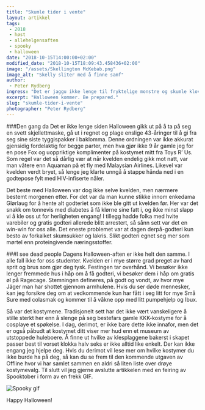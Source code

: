```yaml
---
title: "Skumle tider i vente"
layout: artikkel
tags: 
 - 2018
 - høst
 - allehelgensaften
 - spooky
 - halloween
date: "2018-10-15T14:00:00+02:00"
modified_date: "2018-10-15T18:09:43.458436+02:00"
image: "/assets/Skellington McKebab.png"
image_alt: "Skelly sliter med å finne samf"
author:
 - Peter Rydberg
ingress: "Det er jaggu ikke lenge til fryktelige monstre og skumle klovner bak buskene blir et helt vanlig syn i Trondheims gater. Nei, dette er ikke en artikkel om Jehovas vitner. Det er nemlig Halloween (eller “Allehelgensaften”, for deg med kamferdrops i neseborene) om kun et par uker. Dette er tiden hvor studenter kan gjenoppleve barndommen ved å kle seg ut som horete versjoner av Moana og Dwayne Johnson. Men hvordan skal begivenheten *egentlig* feires?"
excerpt: "Halloween kommer. Be prepared."
slug: "skumle-tider-i-vente"
photographer: "Peter Rydberg"
---
```

###Den gang da
Det er ikke lenge siden Halloween gikk ut på å ta på seg en svett skjellettmaske, gå ut i regnet og plage enslige 43-åringer til å gi fra seg sine siste tyggispakker i baklomma. Denne ordningen var ikke akkurat gjensidig fordelaktig for begge parter, men hva gjør ikke 9 år gamle jeg for en pose Fox og uoppriktige komplimenter på kostymet mitt fra Toys R’ Us. Som regel var det så dårlig vær at når kvelden endelig gikk mot natt, var man våtere enn Aquaman på et fly med Malaysian Airlines. Likevel var kvelden verdt bryet, så lenge jeg klarte unngå å stappe hånda ned i en godtepose fylt med HIV-infiserte nåler.

Det beste med Halloween var dog ikke selve kvelden, men nærmere bestemt morgenen etter. For det var da man kunne stikke innom enkedama Glørlaug for å hente alt godteriet som ikke ble gitt ut kvelden før. Her var det snakk om tonnevis med diabetes å få klørne sine fatt i, og ikke minst slapp vi å kle oss ut for herligheten engang! I tillegg hadde folka med hvite varebiler og gratis godteri allerede blitt arrestert, så sånn sett var det en win-win for oss alle. Det eneste problemet var at dagen derpå-godteri kun besto av forkalket skumsukker og lakris. Slikt godteri egnet seg mer som mørtel enn proteingivende næringsstoffer.

###I see dead people
Dagens Halloween-aften er ikke helt den samme. I alle fall ikke for oss studenter. Kvelden er i mye større grad preget av hard sprit og brus som gjør deg tysk. Festingen tar overhånd. Vi besøker ikke lenger fremmede hus i håp om å få godteri, vi besøker dem i håp om gratis øl på Ragecage. Stemningen defineres, på godt og vondt, av hvor mye Jäger man har shottet gjennom armhulene. Hvis du ser døde mennesker, kan jeg forsikre deg om at vedkommende kun har fått i seg litt for mye Små Sure med colasmak og kommer til å våkne opp med litt pumpehjelp og Ibux.

Så var det kostymene. Tradisjonelt sett har det ikke vært vanskeligere å stille sterkt her enn å slenge på seg bestefars gamle KKK-kostyme for å cosplaye et spøkelse. I dag, derimot, er ikke bare dette ikke innafor, men det er også påbudt at kostymet ditt viser mer hud enn et museum av utstoppede huleboere. Å finne ut hvilke av klesplaggene bakerst i skapet passer best til vorset klokka halv seks er ikke alltid like enkelt. Der kan ikke engang jeg hjelpe deg. Hvis du derimot vil lese mer om hvilke kostymer du ikke burde ha på deg, så kan du se frem til den kommende utgaven av Offline hvor vi har samlet sammen en aldri så liten liste over drøye kostymevalg. Til slutt vil jeg gjerne avslutte artikkelen med en feiring av Spooktober i form av en frekk GIF.

![Spooky gif](https://media.giphy.com/media/IkcmP3mvoHhPq/giphy.gif)

Happy Halloween!
